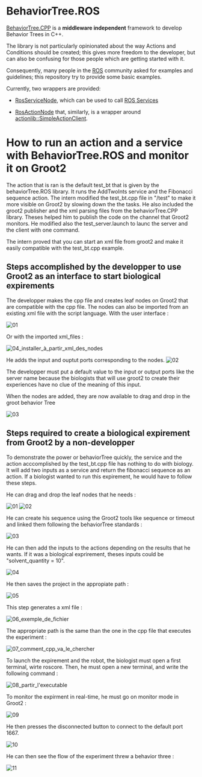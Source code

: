 # BehaviorTree.ROS

[BehaviorTree.CPP](https://github.com/BehaviorTree/BehaviorTree.CPP) is a __middleware independent__ framework 
to develop Behavior Trees in C++.

The library is not particularly opinionated about the way Actions and Conditions should be created; this gives
more freedom to the developer, but can also be confusing for those people which are getting started with it.

Consequently, many people in the [ROS](http://www.ros.org) community asked for examples and guidelines;
this repository try to provide some basic examples.

Currently, two wrappers are provided:

- [RosServiceNode](include/behaviortree_ros/bt_service_node.h), which can be used to call
  [ROS Services](http://wiki.ros.org/Services)

- [RosActionNode](include/behaviortree_ros/bt_action_node.h) that, similarly, is a wrapper around
  [actionlib::SimpleActionClient](http://wiki.ros.org/actionlib).
# How to run an action and a service with BehaviorTree.ROS and monitor it on Groot2
The action that is ran is the default test_bt that is given by the behaviorTree.ROS library. It runs the AddTwoInts service and the Fibonacci sequence action. The intern modified the test_bt.cpp file in "/test" to make it more visible on Groot2 by slowing down the the tasks. He also included the groot2 publisher and the xml parsing files from the behaviorTree.CPP library. Theses helped him to publish the code on the channel that Groot2 monitors. He modified also the test_server.launch to launc the server and the client with one command.

The intern proved that you can start an xml file from groot2 and make it easily compatible with the test_bt.cpp example. 

## Steps accomplished by the developper to use Groot2 as an interface to start biological expirements 

The developper makes the cpp file and creates leaf nodes on Groot2 that are compatible with the cpp file. The nodes can also be imported from an existing xml file with the script language. 
With the user interface : 

![01](https://github.com/berg0401/stage_t5/assets/72279192/5c51b833-daf5-4569-9dd1-8dcea6799b80)

Or with the imported xml_files :

![04_installer_à_partir_xml_des_nodes](https://github.com/berg0401/stage_t5/assets/72279192/75478060-d6c2-4254-a4ff-3397c853ceba)


He adds the input and ouptut ports corresponding to the nodes. 
![02](https://github.com/berg0401/stage_t5/assets/72279192/f17b912e-485a-44f4-a772-0b80f2523443)

The developper must put a default value to the input or output ports like the server name because the biologists that will use groot2 to create their experiences have no clue of the meaning of this input. 

When the nodes are added, they are now available to drag and drop in the groot behavior Tree

![03](https://github.com/berg0401/stage_t5/assets/72279192/b2da66df-8a3e-45ea-ae95-559545a9d0ab)

## Steps required to create a biological expirement from Groot2 by a non-developper
To demonstrate the power or behaviorTree quickly, the service and the action acccomplished by the test_bt.cpp file has nothing to do with biology. It will add two inputs as a service and return the fibonacci sequence as an action. If a biologist wanted to run this expirement, he would have to follow these steps.

He can drag and drop the leaf nodes that he needs :

![01](https://github.com/berg0401/stage_t5/assets/72279192/6728f772-d5e0-4655-a843-1672dfb60461)
![02](https://github.com/berg0401/stage_t5/assets/72279192/a13363f5-61e5-4ffd-94e7-5949cf7307c0)

He can create his sequence using the Groot2 tools like sequence or timeout and linked them following the behaviorTree standards : 

![03](https://github.com/berg0401/stage_t5/assets/72279192/69395fff-4b56-4f44-bb38-8fa2f64d5bd6)

He can then add the inputs to the actions depending on the results that he wants. If it was a biological exprirement, theses inputs could be "solvent_quantity = 10". 

![04](https://github.com/berg0401/stage_t5/assets/72279192/64c196cf-4ea7-4d22-8583-ada08daa2274)

He then saves the project in the appropiate path : 

![05](https://github.com/berg0401/stage_t5/assets/72279192/d3cd6509-40e1-491e-99cc-5056435669f9)

This step generates a xml file : 

![06_exemple_de_fichier](https://github.com/berg0401/stage_t5/assets/72279192/62edb994-6f3e-4b95-b326-f120fa322b6c)

The appropriate path is the same than the one in the cpp file that executes the experiment : 

![07_comment_cpp_va_le_chercher](https://github.com/berg0401/stage_t5/assets/72279192/3eccc827-5570-4244-8407-61906b954db1)

To launch the expirement and the robot, the biologist must open a first terminal, wirte roscore. Then, he must open a new terminal, and write the following command : 

![08_partir_l'executable](https://github.com/berg0401/stage_t5/assets/72279192/60e65965-58df-4970-a301-a91940f2acf1)

To monitor the expirment in real-time, he must go on monitor mode in Groot2 : 

![09](https://github.com/berg0401/stage_t5/assets/72279192/ffd861e6-8561-4f61-a9a9-09106981dde8)

He then presses the disconnected button to connect to the default port 1667. 

![10](https://github.com/berg0401/stage_t5/assets/72279192/3649e225-87ec-4fa2-9af9-014c643533c4)

He can then see the flow of the experiment threw a behavior three : 

![11](https://github.com/berg0401/stage_t5/assets/72279192/eff500cf-0fa9-48c5-aa9d-be1423523ddd)


















